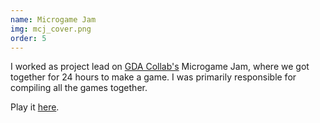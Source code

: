 ```yaml
---
name: Microgame Jam
img: mcj_cover.png
order: 5
---
```


I worked as project lead on [GDA Collab's](http://gdacollab.com/) Microgame Jam, where we got together for 24 hours to make a game. I was primarily responsible for compiling all the games together.

Play it [here](https://game-design-art-collab.itch.io/speed-and-size).